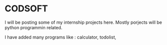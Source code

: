 # CODSOFT
I will be posting some of my internship projects here. Mostly porjects will be python programmin related.

I have added many programs like : 
calculator, todolist,
